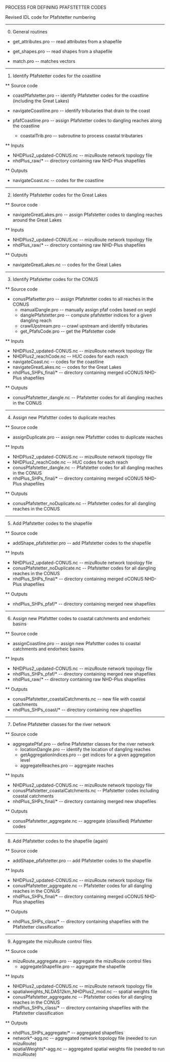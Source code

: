 
PROCESS FOR DEFINING PFAFSTETTER CODES

Revised IDL code for Pfafstetter numbering

--------------------------------------------------------------------------------------------------------
0. General routines
- get_attributes.pro                       -- read attributes from a shapefile
- get_shapes.pro                           -- read shapes from a shapefile

- match.pro                                -- matches vectors

--------------------------------------------------------------------------------------------------------
1. Identify Pfafstetter codes for the coastline

** Source code
- coastPfafstetter.pro                     -- identify Pfafstetter codes for the coastline (including the Great Lakes)



- navigateCoastline.pro                    -- identify tributaries that drain to the coast 
- pfafCoastline.pro                        -- assign Pfafstetter codes to dangling reaches along the coastline
   - coastalTrib.pro                       -- subroutine to process coastal tributaries

** Inputs
- NHDPlus2_updated-CONUS.nc                -- mizuRoute network topology file
- nhdPlus_raw/*                            -- directory containing raw NHD-Plus shapefiles

** Outputs
- navigateCoast.nc                         -- codes for the coastline

--------------------------------------------------------------------------------------------------------
2. Identify Pfafstetter codes for the Great Lakes

** Source code
- navigateGreatLakes.pro                   -- assign Pfafstetter codes to dangling reaches around the Great Lakes

** Inputs
- NHDPlus2_updated-CONUS.nc                -- mizuRoute network topology file
- nhdPlus_raw/*                            -- directory containing raw NHD-Plus shapefiles

** Outputs
- navigateGreatLakes.nc                    -- codes for the Great Lakes

--------------------------------------------------------------------------------------------------------
3. Identify Pfafstetter codes for the CONUS

** Source code
- conusPfafsetter.pro                      -- assign Pfafstetter codes to all reaches in the CONUS
   - manualDangle.pro                      -- manually assign pfaf codes based on segId
   - danglePfafstetter.pro                 -- compute pfafstetter indices for a given dangling reach
   - crawlUpstream.pro                     -- crawl upstream and identify tributaries
   - get_PfafsCode.pro                     -- get the Pfafstetter code

** Inputs
- NHDPlus2_updated-CONUS.nc                -- mizuRoute network topology file
- NHDPlus2_reachCode.nc                    -- HUC codes for each reach
- navigateCoast.nc                         -- codes for the coastline
- navigateGreatLakes.nc                    -- codes for the Great Lakes
- nhdPlus_SHPs_final/*                     -- directory containing merged oCONUS NHD-Plus shapefiles

** Outputs
- conusPfafstetter_dangle.nc               -- Pfafstetter codes for all dangling reaches in the CONUS

--------------------------------------------------------------------------------------------------------
4. Assign new Pfafsttter codes to duplicate reaches

** Source code
- assignDuplicate.pro                      -- assign new Pfafsttter codes to duplicate reaches

** Inputs
- NHDPlus2_updated-CONUS.nc                -- mizuRoute network topology file
- NHDPlus2_reachCode.nc                    -- HUC codes for each reach
- conusPfafstetter_dangle.nc               -- Pfafstetter codes for all dangling reaches in the CONUS
- nhdPlus_SHPs_final/*                     -- directory containing merged oCONUS NHD-Plus shapefiles

** Outputs
- conusPfafstetter_noDuplicate.nc          -- Pfafstetter codes for all dangling reaches in the CONUS

--------------------------------------------------------------------------------------------------------
5. Add Pfafstetter codes to the shapefile

** Source code
- addShape_pfafstetter.pro                 -- add Pfafstetter codes to the shapefile

** Inputs
- NHDPlus2_updated-CONUS.nc                -- mizuRoute network topology file
- conusPfafstetter_noDuplicate.nc          -- Pfafstetter codes for all dangling reaches in the CONUS
- nhdPlus_SHPs_final/*                     -- directory containing merged oCONUS NHD-Plus shapefiles

** Outputs
- nhdPlus_SHPs_pfaf/*                      -- directory containing merged new shapefiles

--------------------------------------------------------------------------------------------------------
6. Assign new Pfafsttter codes to coastal catchments and endorheic basins

** Source code
- assignCoastline.pro                      -- assign new Pfafsttter codes to coastal catchments and endorheic basins

** Inputs
- NHDPlus2_updated-CONUS.nc                -- mizuRoute network topology file
- nhdPlus_SHPs_pfaf/*                      -- directory containing merged new shapefiles
- nhdPlus_raw/*                            -- directory containing raw NHD-Plus shapefiles

** Outputs
- conusPfafstetter_coastalCatchments.nc    -- new file with coastal catchments
- nhdPlus_SHPs_coast/*                     -- directory containing new shapefiles

--------------------------------------------------------------------------------------------------------
7. Define Pfafstetter classes for the river network 

** Source code
- aggregatePfaf.pro                        -- define Pfafstetter classes for the river network
   - locationDangle.pro                    -- identify the location of dangling reaches
   - getAggregationIndices.pro             -- get indices for a given aggregation level
   - aggregateReaches.pro                  -- aggregate reaches

** Inputs
- NHDPlus2_updated-CONUS.nc                -- mizuRoute network topology file
- conusPfafstetter_coastalCatchments.nc    -- Pfafstetter codes including coastal catchments
- nhdPlus_SHPs_final/*                     -- directory containing merged new shapefiles

** Outputs
- conusPfafstetter_aggregate.nc            -- aggregate (classified) Pfafstetter codes

--------------------------------------------------------------------------------------------------------
8. Add Pfafstetter codes to the shapefile (again) 

** Source code
- addShape_pfafstetter.pro                 -- add Pfafstetter codes to the shapefile

** Inputs
- NHDPlus2_updated-CONUS.nc                -- mizuRoute network topology file
- conusPfafstetter_aggregate.nc            -- Pfafstetter codes for all dangling reaches in the CONUS
- nhdPlus_SHPs_final/*                     -- directory containing merged oCONUS NHD-Plus shapefiles

** Outputs
- nhdPlus_SHPs_class/*                     -- directory containing shapefiles with the Pfafstetter classification

--------------------------------------------------------------------------------------------------------
9. Aggregate the mizuRoute control files

** Source code
- mizuRoute_aggregate.pro                  -- aggregate the mizuRoute control files
   - aggregateShapefile.pro                -- aggregate the shapefile

** Inputs
- NHDPlus2_updated-CONUS.nc                -- mizuRoute network topology file
- spatialweights_NLDAS12km_NHDPlus2_mod.nc -- spatial weights file
- conusPfafstetter_aggregate.nc            -- Pfafstetter codes for all dangling reaches in the CONUS
- nhdPlus_SHPs_class/*                     -- directory containing shapefiles with the Pfafstetter classification

** Outputs
- nhdPlus_SHPs_aggregate/*                 -- aggregated shapefiles
- network*-agg.nc                          -- aggregated network topology file (needed to run mizuRoute)
- spatialWeights*-agg.nc                   -- aggregated spatial weights file (needed to run mizuRoute)
